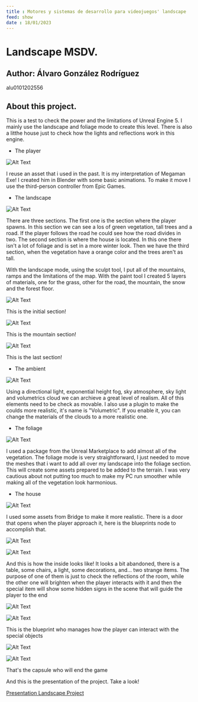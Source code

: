 ```yaml
---
title : Motores y sistemas de desarrollo para videojuegos' landscape
feed: show
date : 18/01/2023
---
```


# Landscape MSDV.
## Author: Álvaro González Rodríguez
alu0101202556

## About this project.
<p>This is a test to check the power and the limitations of Unreal Engine 5. I mainly use the landscape and foliage mode to create this level. There is also a litthe house just to check how the lights and reflections work in this engine.</p>

 * The player

![Alt Text](../assets/img/player.png)
<p>I reuse an asset that i used in the past. It is my interpretation of Megaman Exe! I created him in Blender with some basic animations. To make it move I use the third-person controller from Epic Games.</p>

 * The landscape
 
![Alt Text](../assets/img/landscape1.png)
<p>There are three sections. The first one is the section where the player spawns. In this section we can see a los of green vegetation, tall trees and a road. If the player follows the road he could see how the road divides in two. The second section is where the house is located. In this one there isn't a lot of foliage and is set in a more winter look. Then we have the third section, when the vegetation have a orange color and the trees aren't as tall.</p>
<p>With the landscape mode, using the sculpt tool, I put all of the mountains, ramps and the limitations of the map. With the paint tool I created 5 layers of materials, one for the grass, other for the road, the mountain, the snow and the forest floor.</p>

![Alt Text](../assets/img/landscape2.png)
<p>This is the initial section!</p>

![Alt Text](../assets/img/landscape3.png)
<p>This is the mountain section!</p>

![Alt Text](../assets/img/landscape4.png)
<p>This is the last section!</p>

 * The ambient

![Alt Text](../assets/img/ambient1.png)
<p>Using a directional light, exponential height fog, sky atmosphere, sky light and volumetrics cloud we can archieve a great level of realism. All of this elements need to be check as movable. I also use a plugin to make the coulds more realistic, it's name is "Volumetric". If you enable it, you can change the materials of the clouds to a more realistic one.</p>


 * The foliage
 
![Alt Text](../assets/img/foliage.png)
<p>I used a package from the Unreal Marketplace to add almost all of the vegetation. The foliage mode is very straightforward, I just needed to move the meshes that i want to add all over my landscape into the foliage section. This will create some assets prepared to be added to the terrain. I was very cautious about not putting too much to make my PC run smoother while making all of the vegetation look harmonious.</p>
 
 * The house

![Alt Text](../assets/img/house1.png)
<p>I used some assets from Bridge to make it more realistic. There is a door that opens when the player approach it, here is the blueprints node to accomplish that.</p>

![Alt Text](../assets/img/house2.png)

![Alt Text](../assets/img/house3.png)
<p>And this is how the inside looks like! It looks a bit abandoned, there is a table, some chairs, a light, some decorations, and... two strange items. The purpose of one of them is just to check the reflections of the room, while the other one will brighten when the player interacts with it and then the special item will show some hidden signs in the scene that will guide the player to the end </p>

![Alt Text](../assets/img/house4.png)

![Alt Text](../assets/img/house5.png)
<p>This is the blueprint who manages how the player can interact with the special objects</p>

![Alt Text](../assets/img/houseSpecial.gif)

![Alt Text](../assets/img/house6.png)
<p>That's the capsule who will end the game</p>
<p>And this is the presentation of the project. Take a look! </p> 

[Presentation Landscape Project](https://youtu.be/Chg_hnpTLpM)